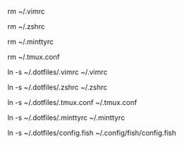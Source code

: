 
rm ~/.vimrc

rm ~/.zshrc

rm  ~/.minttyrc

rm ~/.tmux.conf

ln -s ~/.dotfiles/.vimrc ~/.vimrc 

ln -s ~/.dotfiles/.zshrc ~/.zshrc

ln -s ~/.dotfiles/.tmux.conf ~/.tmux.conf

ln -s ~/.dotfiles/.minttyrc ~/.minttyrc

ln -s ~/.dotfiles/config.fish ~/.config/fish/config.fish


